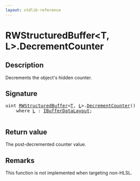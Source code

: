 ```yaml
---
layout: stdlib-reference
---
```


# RWStructuredBuffer\<T, L\>\.DecrementCounter

## Description

Decrements the object's hidden counter.



## Signature 

<pre>
<span class="code_keyword">uint</span> <a href="../index.html" class="code_type">RWStructuredBuffer</a>&lt;<a href="../index.html#typeparam-T" class="code_type">T</a>, <a href="../index.html#typeparam-L" class="code_type">L</a>&gt;.<a href=".html">DecrementCounter</a>()
    <span class='code_keyword'>where</span> <a href="../index.html#typeparam-L" class="code_type">L</a> : <a href="../../../interfaces/ibufferdatalayout-017b/index.html" class="code_type">IBufferDataLayout</a>;

</pre>

## Return value
The post-decremented counter value.

## Remarks

This function is not implemented when targeting non-HLSL.


